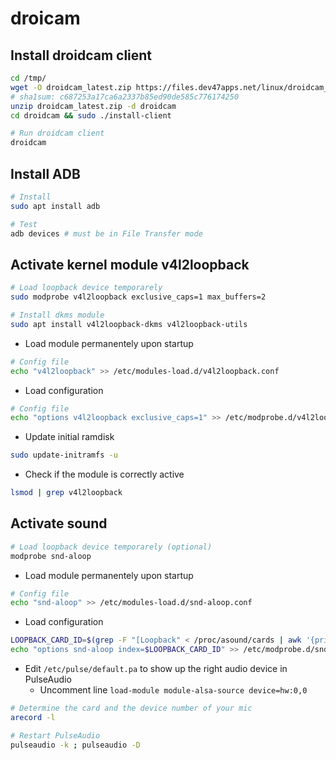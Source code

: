 # droicam

## Install droidcam client

```sh
cd /tmp/
wget -O droidcam_latest.zip https://files.dev47apps.net/linux/droidcam_1.7.1.zip
# sha1sum: c687253a17ca6a2337b85ed90de585c776174250
unzip droidcam_latest.zip -d droidcam
cd droidcam && sudo ./install-client
```

```sh
# Run droidcam client
droidcam
```

## Install ADB

```sh
# Install
sudo apt install adb

# Test
adb devices # must be in File Transfer mode
```

## Activate kernel module v4l2loopback

```sh
# Load loopback device temporarely
sudo modprobe v4l2loopback exclusive_caps=1 max_buffers=2

# Install dkms module
sudo apt install v4l2loopback-dkms v4l2loopback-utils
```

- Load module permanentely upon startup

```sh
# Config file
echo "v4l2loopback" >> /etc/modules-load.d/v4l2loopback.conf
```

- Load configuration

```sh
# Config file
echo "options v4l2loopback exclusive_caps=1" >> /etc/modprobe.d/v4l2loopback.conf
```

- Update initial ramdisk

```sh
sudo update-initramfs -u
```

- Check if the module is correctly active

```sh
lsmod | grep v4l2loopback
```

## Activate sound

```sh
# Load loopback device temporarely (optional)
modprobe snd-aloop
```

- Load module permanentely upon startup

```sh
# Config file
echo "snd-aloop" >> /etc/modules-load.d/snd-aloop.conf
```

- Load configuration

```sh
LOOPBACK_CARD_ID=$(grep -F "[Loopback" < /proc/asound/cards | awk '{print $1}')
echo "options snd-aloop index=$LOOPBACK_CARD_ID" >> /etc/modprobe.d/snd-aloop.conf # Config file
```

- Edit `/etc/pulse/default.pa` to show up the right audio device in PulseAudio
  - Uncomment line `load-module module-alsa-source device=hw:0,0`

```sh
# Determine the card and the device number of your mic
arecord -l

# Restart PulseAudio
pulseaudio -k ; pulseaudio -D
```
